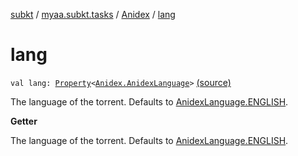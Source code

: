 [subkt](../../index.md) / [myaa.subkt.tasks](../index.md) / [Anidex](index.md) / [lang](./lang.md)

# lang

`val lang: `[`Property`](https://docs.gradle.org/current/javadoc/org/gradle/api/provider/Property.html)`<`[`Anidex.AnidexLanguage`](-anidex-language/index.md)`>` [(source)](https://github.com/Myaamori/SubKt/blob/0.1.8/src/main/kotlin/myaa/subkt/tasks/tasks.kt#L1160)

The language of the torrent.
Defaults to [AnidexLanguage.ENGLISH](-anidex-language/-e-n-g-l-i-s-h.md).

**Getter**

The language of the torrent.
Defaults to [AnidexLanguage.ENGLISH](-anidex-language/-e-n-g-l-i-s-h.md).

